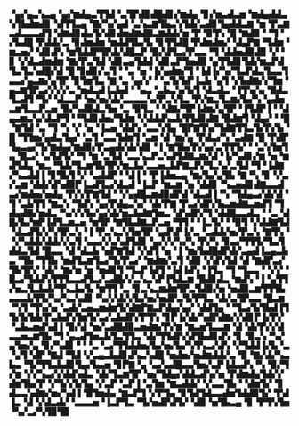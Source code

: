 ▝▄▞▄▃▚▃▄▝▄▞▆▟▄▃▜▜▟▝▃▜▛▟▊▟█▟▊▞▆▟▄▝▊▞▅▃▟▃▅▝▆▟▄▟▟▃▚▜▙▟▅▟▊▝▟▜▜▃▄▝▇▞▚▞▄▟▝▃▚▃▆▜▙▃▚▜▟▞▃▟▊▜▄▟▟▃▆▝▅▝▛▃▆▃▟▃▃▃▟▜▝▟▆▟▊▟▄▜▞▟▊▟▅▟▆▟▇▃▆▟▟▞▅▝▛▝▉▜▚▝█▝▆▟▉▝▝▜▝▞▙▟█▝▛▟▟▞▃▝▊▟▆▟▆▝▆▟▟▜▙▞▙▝▊▜▜▟█▝▛▟▆▟▆▞▝▟▄▛▇▝▜▟▆▝▆▃▅▞▝▟▊▟▚▝▆▜▟▟▛▜▛▟▞▟█▃▛▝▉▞▟▜▃▞▛▃▃▝▜▝▟▟▅▟▉▟▉▝▞▝▊▝▞▟▃▟▆▟▆▝▇▞▛▃▜▟▝▟▊▃▄▜▟▟▝▟▊▃▛▜▅▟▉▝▄▜▜▟▊▜▟▞▆▃▛▟▜▃▜▃▚▟█▞▟▝█▝▊▟▊▞▃▜▝▝▃▝▅▝▐▞▄▟▆▞▜▝▐▟▐▞▚▞▜▃▛▟▃▜▃▃▜▃▃▞▄▃▆▞▄▜▛▝▊▜▅▜▃▝▇▝▃▝▄▞▞▝▝▃▜▞▙▛▐▃▙▝▄▜▝▞▙▟▇▞▞▜▅▝▄▃▆▜▛▃▞▞▞▞▃▝▅▟▃▟▐▃▙▟▝▝▄▃▝▃▙▃▚▞▙▜▝▟▃▟▃▝▐▜▚▞▄▝█▟▃▜▃▟▜▝▜▞▝▟▃▃▛▝▅▞▅▞▟▞▃▃▃▃▚▞▛▃▚▜▃▝▛▞▆▃▜▃▆▞▙▞▚▝▄▟▅▃▆▜▃▃▛▃▅▝▉▞▚▟▉▟▃▜▅▝▃▝▉▜▃▝▝▟▇▞▜▛▐▟▆▞▄▜▛▝▐▜▟▛▐▝▝▟▄▃▆▃▚▞▟▃▛▜▝▝▜▟▊▟▅▞▜▟▆▝▞▟▟▟▚▃▙▜▜▟▊▟▇▝▉▟▆▜▝▟▄▞▝▝█▝▇▜▟▝▃▝▜▝▚▝▞▝▅▝▐▃▅▝▟▟▚▝▃▃▚▜▄▝█▛▇▜▚▞▜▟▇▜▜▃▜▞▛▞▙▝█▝▜▜▅▞▄▟▃▜▄▞▝▃▜▝▃▃▜▟▅▜▝▃▅▝▟▝▅▞▄▝▛▟▃▞▚▝▃▟▇▝█▝▛▟▛▜▄▃▄▞▜▞▆▟▄▞▆▟▉▞▛▃▄▟▞▟▞▟▊▝▐▝▆▜▙▞▛▞▄▞▃▜▜▜▞▝▝▃▚▜▅▜▄▝█▃▞▝▄▜▟▜▞▝▜▝▆▝▃▜▟▝▃▃▚▃▛▃▚▟▜▟▇▃▆▞▟▝▐▞▚▟▊▞▆▝▅▝▆▟▜▟▄▝▆▃▝▜▟▞▜▃▆▜▙▜▛▞▆▃▙▞▃▃▅▃▙▛▇▃▛▞▜▃▚▞▃▜▟▝▜▝▐▟▇▞▚▃▟▟▐▝▊▜▙▜▝▞▝▃▟▟▛▝▝▟▐▝▝▛▐▟▅▃▄▝▆▞▙▞▄▜▙▝▇▝▚▝▊▝▞▃▞▃▆▝▟▟▞▟▚▟▉▛▐▃▟▜▃▞▟▃▟▝▐▃▛▝▆▃▆▝▅▝▟▟▊▝▚▃▅▟▊▟▇▃▃▟▃▞▆▟▅▞▅▟▄▝▛▞▞▛▇▜▟▝▝▞▄▟█▃▆▟▉▟▛▟▝▟▃▟▐▝▚▝▜▟▄▃▞▟▞▟▝▜▝▃▙▜▜▝▆▃▚▝▜▟▚▝▄▞▛▟▄▃▚▞▝▟▞▛▇▝▛▃▞▟▛▞▙▃▅▟▇▃▅▟▜▝▜▟▄▟▇▞▅▟▃▝▚▞▞▞▙▞▄▞▟▞▅▃▙▟▆▜▅▃▝▟▚▟▛▞▜▝▟▟█▃▃▟▃▝▝▃▝▟█▞▙▞▆▛▐▟▜▃▆▃▅▝▆▜▛▝▇▜▙▟▇▃▛▃▅▝▜▜▝▝▐▃▜▞▝▝▉▜▝▞▟▟▇▜▟▝▟▃▟▜▞▞▚▜▛▃▚▝▐▝▛▃▚▃▚▜▅▜▛▝▄▟▚▛▐▞▃▝▃▟▟▞▅▞▛▃▚▝▇▜▚▝▝▞▚▟▟▞▟▟▞▞▃▜▝▃▃▞▞▃▚▟▜▟▊▝▄▞▞▞▚▞▚▝▛▞▚▝▊▃▞▜▜▜▞▜▃▜▟▟▃▜▟▝█▃▃▝▟▝▟▃▙▝▅▛▇▜▟▝▞▟▜▝▅▝▐▝▆▞▙▟█▟▛▟▞▃▄▟▐▃▄▃▙▃▝▜▙▝▜▜▙▝▅▟▜▃▆▜▃▞▜▞▛▃▞▝▆▟▆▞▃▜▝▟▉▝▞▟▚▜▟▝▟▝▇▟▛▃▞▜▙▜▛▞▝▟▞▝▆▞▅▝▅▝▅▟▊▜▝▜▃▛▐▟▜▝▐▟▐▟▚▝▐▜▃▝▜▝▜▃▃▝▝▞▞▝█▃▞▜▟▟▚▜▜▜▃▃▟▜▃▞▃▟█▞▞▃▚▃▚▛▐▜▟▃▆▝█▟▊▟▃▝▆▟▚▝▐▝▄▜▜▞▅▃▜▃▙▟▞▜▚▃▙▞▙▝▆▜▜▝▃▝▊▃▚▃▆▟▆▜▛▃▜▟▉▞▅▝▅▟▉▃▆▜▜▜▙▃▃▃▙▜▜▞▚▞▚▃▚▟▊▝▚▞▞▟▞▞▙▞▅▞▅▟▛▃▜▞▛▜▃▝▟▞▃▜▛▃▃▝█▃▆▝▚▜▝▜▚▞▅▝▃▟▞▃▅▃▆▟▆▜▞▟▇▛▇▃▛▟▄▞▄▞▝▟▟▜▄▝▝▜▃▞▙▜▙▟▐▜▜▞▙▜▟▞▛▃▙▟▚▜▅▜▞▃▞▃▙▟▛▞▛▜▚▝▊▛▐▞▟▞▚▟▛▟▇▞▞▟▊▛▐▞▛▞▝▃▙▃▅▟▚▟▐▝▉▞▟▝▅▞▃▟█▟▉▃▅▟▆▞▛▞▆▝▆▃▅▜▃▃▆▝▟▝▟▞▛▞▞▟▃▃▅▃▆▜▙▝▜▝▄▃▟▜▅▃▙▜▃▜▜▃▝▟▞▜▜▟▛▞▟▜▙▟▊▟▚▝▊▝▉▃▚▝▚▞▄▜▅▞▄▝▊▞▚▟▊▝▝▝▃▝▃▞▜▜▟▟▅▞▙▞▅▞▙▞▚▜▚▃▞▟▚▝▞▜▟▟▐▞▙▝▃▝▄▜▝▟▛▝▇▟▝▜▟▝▞▃▄▃▙▟▊▟▚▃▚▟█▝▅▟▅▞▅▟▆▟▟▞▃▝▉▝▇▞▟▞▚▃▙▃▝▜▞▜▜▃▙▟▊▜▄▞▙▃▅▝▊▛▇▝▄▝▃▞▃▟█▃▃▜▅▞▃▛▐▟▃▟▚▝▚▝▉▞▜▞▆▝▞▞▚▃▞▞▟▟▚▟▃▝▟▞▜▃▆▜▛▝▅▞▜▟▄▞▟▟▃▟▚▞▅▝▛▟▆▟▄▜▟▞▞▟▅▜▙▞▛▝▞▜▞▞▙▜▄▝▞▃▛▝▃▛▐▝▃▜▅▝▆▃▟▟▞▝▞▃▃▜▙▝▝▟▅▜▞▝▊▟▃▃▚▟▆▞▅▞▚▟▐▝█▜▅▟▄▝▆▃▛▜▝▞▛▜▄▝▊▜▟▜▟▃▃▟▅▜▟▟▉▜▞▝▛▟▐▃▝▟▝▞▟▃▟▞▝▃▃▃▅▝▐▃▛▜▃▝▜▞▅▟▛▟▜▞▝▟▉▝▅▜▙▃▄▝▊▝▛▜▚▜▅▝▚▞▃▞▚▜▉▜▉

